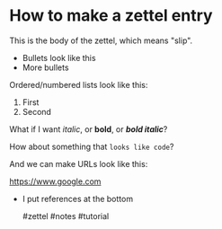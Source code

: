 # How to make a zettel entry

This is the body of the zettel, which means "slip".

* Bullets look like this
* More bullets

Ordered/numbered lists look like this:

1. First
1. Second


What if I want *italic*, or **bold**, or ***bold italic***?

How about something that `looks like code`?

And we can make URLs look like this: 

https://www.google.com

* I put references at the bottom

    #zettel #notes #tutorial
